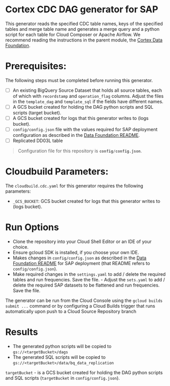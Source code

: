 # Cortex CDC DAG generator for SAP
This generator reads the specified CDC table names, keys of the specified tables and merge table
name and generates a merge query and a python script for each table for Cloud Composer or Apache
Airflow. We recommend reading the instructions in the parent module, the
[Cortex Data Foundation](https://github.com/GoogleCloudPlatform/cortex-data-foundation).

# Prerequisites:
The following steps must be completed before running this generator.
- [ ] An existing BigQuery Source Dataset that holds all source tables, each of
which with `recordstamp` and `operation_flag` columns. Adjust the files
in the `template_dag` and `template_sql` if the fields have different names.
- [ ] A GCS bucket created for holding the DAG python scripts and SQL scripts (target bucket).
- [ ] A GCS bucket created for logs that this generator writes to (logs bucket).
- [ ] `config/config.json` file with the values required for SAP deployment configuration
as described in the [Data Foundation README](https://github.com/GoogleCloudPlatform/cortex-data-foundation/blob/main/README.md).
- [ ] Replicated DD03L table

> Configuration file for this repository is **`config/config.json`**.

# Cloudbuild Parameters:
The `cloudbuild.cdc.yaml` for this generator requires the following
parameters:
- `_GCS_BUCKET`: GCS bucket created for logs that this generator writes to (logs bucket).

# Run Options
- Clone the repository into your Cloud Shell Editor or an IDE of your choice.
- Ensure gcloud SDK is installed, if you choose your own IDE.
- Makes changes in `config/config.json` as described in the [Data Foundation README](https://github.com/GoogleCloudPlatform/cortex-data-foundation/blob/main/README.md) for SAP deployment
(that README refers to `config/config.json`).
- Make required changes in the `settings.yaml` to add / delete the required tables and run
 frequencies. Save the file.  - Adjust the `sets.yaml` to add / delete the required SAP datasets
 to be flattened and run frequencies. Save the file.

The generator can be run from the Cloud Console using the `gcloud builds submit ...` command or
by configuring a Cloud Builds trigger that runs automatically upon push to a Cloud Source
 Repository branch

# Results
- The generated python scripts will be copied to `gs://<targetBucket>/dags`
- The generated SQL scripts will be copied to `gs://<targetBucket>/data/bq_data_replication`

`targetBucket` - is a GCS bucket created for holding the DAG python scripts and SQL scripts
(`targetBucket` in `config/config.json`).
